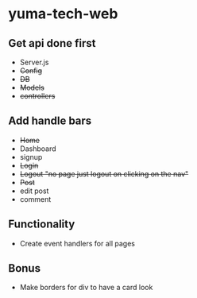 # yuma-tech-web

## Get api done first

- Server.js
- ~~Config~~
- ~~DB~~
- ~~Models~~
- ~~controllers~~

## Add handle bars

- ~~Home~~
- Dashboard
- signup
- ~~Login~~
- ~~Logout "no page just logout on clicking on the nav"~~
- ~~Post~~
- edit post
- comment

## Functionality

- Create event handlers for all pages

## Bonus

- Make borders for div to have a card look
